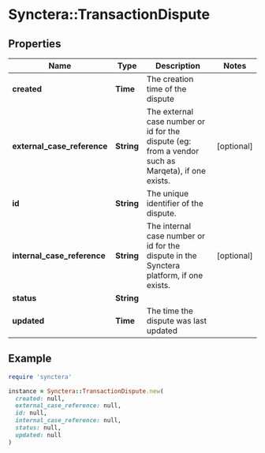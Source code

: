 # Synctera::TransactionDispute

## Properties

| Name | Type | Description | Notes |
| ---- | ---- | ----------- | ----- |
| **created** | **Time** | The creation time of the dispute |  |
| **external_case_reference** | **String** | The external case number or id for the dispute (eg: from a vendor such as Marqeta), if one exists. | [optional] |
| **id** | **String** | The unique identifier of the dispute. |  |
| **internal_case_reference** | **String** | The internal case number or id for the dispute in the Synctera platform, if one exists. | [optional] |
| **status** | **String** |  |  |
| **updated** | **Time** | The time the dispute was last updated |  |

## Example

```ruby
require 'synctera'

instance = Synctera::TransactionDispute.new(
  created: null,
  external_case_reference: null,
  id: null,
  internal_case_reference: null,
  status: null,
  updated: null
)
```

